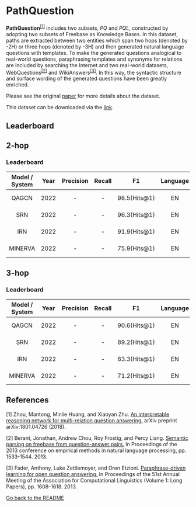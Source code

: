 # PathQuestion 

**PathQuestion**<sup>[[1]](#myfootnote1)</sup> includes two subsets, *PQ* and *PQL*, constructed by adopting two subsets of Freebase as Knowledge Bases. In this dataset, paths are extracted between two entities 
which span two hops (denoted by -2H) or three hops (denoted by -3H) and then generated natural language questions with templates. To make the generated questions analogical to real-world questions, paraphrasing templates and synonyms for relations are included by searching 
the Internet and two real-world datasets, WebQuestions<sup>[[2]](#myfootnote2)</sup> and WikiAnswers<sup>[[3]](#myfootnote3)</sup>. In this way, the syntactic structure and surface wording of the generated questions have been greatly enriched.

Please see the original [paper](https://arxiv.org/abs/1801.04726) for more details about the dataset.

This dataset can be downloaded via the [link](https://github.com/zmtkeke/IRN). 

## Leaderboard 

## 2-hop

### Leaderboard

| Model / System | Year |Precision|Recall|      F1      |Language|                            Reported by                            |
|:--------------:|:----:|:-------:|:----:|:------------:|:------:|:-----------------------------------------------------------------:|
|     QAGCN      | 2022 |    -    |  -   | 98.5(Hits@1) | EN  |            [Wang et al.](https://arxiv.org/pdf/2206.01818.pdf)             |
|      SRN       | 2022 |    -    |  -   | 96.3(Hits@1) | EN  |            [Wang et al.](https://arxiv.org/pdf/2206.01818.pdf)             |
|      IRN       | 2022 |    -    |  -   | 91.9(Hits@1) | EN  |            [Wang et al.](https://arxiv.org/pdf/2206.01818.pdf)             |
|    MINERVA     | 2022 |    -    |  -   | 75.9(Hits@1) | EN  |            [Wang et al.](https://arxiv.org/pdf/2206.01818.pdf)             |



## 3-hop

### Leaderboard

| Model / System | Year |Precision|Recall|      F1      |Language|                            Reported by                            |
|:--------------:|:----:|:-------:|:----:|:------------:|:------:|:-----------------------------------------------------------------:|
|     QAGCN      | 2022 |    -    |  -   | 90.6(Hits@1) | EN  |            [Wang et al.](https://arxiv.org/pdf/2206.01818.pdf)             |
|      SRN       | 2022 |    -    |  -   | 89.2(Hits@1) | EN  |            [Wang et al.](https://arxiv.org/pdf/2206.01818.pdf)             |
|      IRN       | 2022 |    -    |  -   | 83.3(Hits@1) | EN  |            [Wang et al.](https://arxiv.org/pdf/2206.01818.pdf)             |
|    MINERVA     | 2022 |    -    |  -   | 71.2(Hits@1)  | EN  |            [Wang et al.](https://arxiv.org/pdf/2206.01818.pdf)             |




## References 
<a name="myfootnote1">[1]</a> Zhou, Mantong, Minlie Huang, and Xiaoyan Zhu. [An interpretable reasoning network for multi-relation question answering.](https://arxiv.org/abs/1801.04726) arXiv preprint arXiv:1801.04726 (2018).

<a name="myfootnote2">[2]</a> Berant, Jonathan, Andrew Chou, Roy Frostig, and Percy Liang. [Semantic parsing on freebase from question-answer pairs.](https://aclanthology.org/D13-1160/) In Proceedings of the 2013 conference on empirical methods in natural language processing, pp. 1533-1544. 2013.

<a name="myfootnote3">[3]</a> Fader, Anthony, Luke Zettlemoyer, and Oren Etzioni. [Paraphrase-driven learning for open question answering.](https://aclanthology.org/P13-1158/) In Proceedings of the 51st Annual Meeting of the Association for Computational Linguistics (Volume 1: Long Papers), pp. 1608-1618. 2013.


[Go back to the README](../README.md)